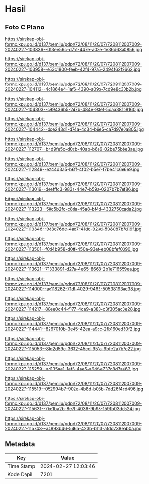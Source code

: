 # Hasil

## Foto C Plano

https://sirekap-obj-formc.kpu.go.id/d137/pemilu/pdpr/72/08/11/20/07/7208112007009-20240227-103836--013ee56c-d7a1-447e-a03e-1e36d63a0856.jpg

https://sirekap-obj-formc.kpu.go.id/d137/pemilu/pdpr/72/08/11/20/07/7208112007009-20240227-103958--e53c1800-feeb-42f4-97a5-2494f62f9662.jpg

https://sirekap-obj-formc.kpu.go.id/d137/pemilu/pdpr/72/08/11/20/07/7208112007009-20240227-104112--4d1864e4-1af6-4390-a09b-7cd9e8c30b2b.jpg

https://sirekap-obj-formc.kpu.go.id/d137/pemilu/pdpr/72/08/11/20/07/7208112007009-20240227-104303--c99436b5-2d7b-484e-93ef-5caa381b8160.jpg

https://sirekap-obj-formc.kpu.go.id/d137/pemilu/pdpr/72/08/11/20/07/7208112007009-20240227-104442--dce243d1-d74a-4c34-b9e5-ca7d97e0a805.jpg

https://sirekap-obj-formc.kpu.go.id/d137/pemilu/pdpr/72/08/11/20/07/7208112007009-20240227-112707--b4d9fe5c-d0cb-40ab-b6e6-02be75bbe3ae.jpg

https://sirekap-obj-formc.kpu.go.id/d137/pemilu/pdpr/72/08/11/20/07/7208112007009-20240227-112849--e244d3a5-b6ff-4f02-b5e7-f7be41c6e6e9.jpg

https://sirekap-obj-formc.kpu.go.id/d137/pemilu/pdpr/72/08/11/20/07/7208112007009-20240227-113019--deefffc3-983a-44e7-b59a-0207b7b7ef86.jpg

https://sirekap-obj-formc.kpu.go.id/d137/pemilu/pdpr/72/08/11/20/07/7208112007009-20240227-113223--58c5b2fc-c8da-45a8-bf4d-4332750cada2.jpg

https://sirekap-obj-formc.kpu.go.id/d137/pemilu/pdpr/72/08/11/20/07/7208112007009-20240227-113346--983c76de-4ae7-41dc-923d-508087b7d19f.jpg

https://sirekap-obj-formc.kpu.go.id/d137/pemilu/pdpr/72/08/11/20/07/7208112007009-20240227-113501--f0d4b958-d0ff-450a-93ef-eb08bfef0390.jpg

https://sirekap-obj-formc.kpu.go.id/d137/pemilu/pdpr/72/08/11/20/07/7208112007009-20240227-113621--71833891-d27a-4e65-8668-2b1e716559ea.jpg

https://sirekap-obj-formc.kpu.go.id/d137/pemilu/pdpr/72/08/11/20/07/7208112007009-20240227-114000--ac118262-71df-4029-9462-50538193ae38.jpg

https://sirekap-obj-formc.kpu.go.id/d137/pemilu/pdpr/72/08/11/20/07/7208112007009-20240227-114217--88ee0c44-f177-4ca9-a388-c3f305ac3e28.jpg

https://sirekap-obj-formc.kpu.go.id/d137/pemilu/pdpr/72/08/11/20/07/7208112007009-20240227-114441--8267010b-3e45-42ea-a9cc-2fb160ed30f2.jpg

https://sirekap-obj-formc.kpu.go.id/d137/pemilu/pdpr/72/08/11/20/07/7208112007009-20240227-115053--8fd2d59c-3632-45cd-951a-9bfe2a7b7c22.jpg

https://sirekap-obj-formc.kpu.go.id/d137/pemilu/pdpr/72/08/11/20/07/7208112007009-20240227-115259--ad135ae1-1ef6-4ae5-a64f-e737c8d7a462.jpg

https://sirekap-obj-formc.kpu.go.id/d137/pemilu/pdpr/72/08/11/20/07/7208112007009-20240227-115519--052994b7-902e-4b8d-b08b-7dd26f4cd496.jpg

https://sirekap-obj-formc.kpu.go.id/d137/pemilu/pdpr/72/08/11/20/07/7208112007009-20240227-115631--7be1ba2b-8e7f-4036-9b98-159fb03de524.jpg

https://sirekap-obj-formc.kpu.go.id/d137/pemilu/pdpr/72/08/11/20/07/7208112007009-20240227-115743--a4893b46-546a-423b-b113-afdd738eab0a.jpg


## Metadata

| Key        | Value               |
| ---------- | ------------------- |
| Time Stamp | 2024-02-27 12:03:46 |
| Kode Dapil | 7201                |



